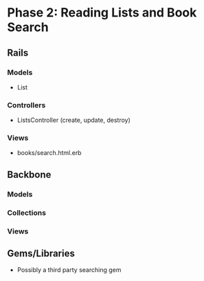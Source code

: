 # Phase 2: Reading Lists and Book Search

## Rails
### Models
* List

### Controllers
* ListsController (create, update, destroy)

### Views
* books/search.html.erb

## Backbone
### Models

### Collections

### Views

## Gems/Libraries
* Possibly a third party searching gem

